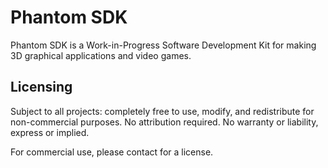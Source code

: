 # Phantom SDK
Phantom SDK is a Work-in-Progress Software Development Kit for making 3D graphical applications and video games.

## Licensing
Subject to all projects: completely free to use, modify, and redistribute for non-commercial purposes. No attribution required. No warranty or liability, express or implied.

For commercial use, please contact for a license.
